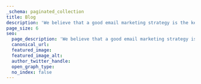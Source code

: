 ```yaml
---
_schema: paginated_collection
title: Blog
description: 'We believe that a good email marketing strategy is the key to growth. So we’re helping you grow your business with tools and resources that make email marketing easy.'
page_size: 6
seo:
  page_description: 'We believe that a good email marketing strategy is the key to growth. So we’re helping you grow your business with tools and resources that make email marketing easy.'
  canonical_url:
  featured_image:
  featured_image_alt:
  author_twitter_handle:
  open_graph_type:
  no_index: false
---
```

